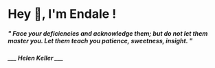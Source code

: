 <h1 title="head"> Hey 👋, I'm Endale !</h1>

**<h5><i>" Face your deficiencies and acknowledge them; but do not let them master you. Let them teach you patience, sweetness, insight. "</i></h5>**

*<b>___ Helen Keller ___</b>*
